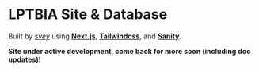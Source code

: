 # LPTBIA Site & Database

Built by [*svey*](https://github.com/svey-xyz) using [**Next.js**](https://nextjs.org), [**Tailwindcss**](https://tailwindcss.com), and [**Sanity**](https://sanity.io).

**Site under active development, come back for more soon (including doc updates)!**